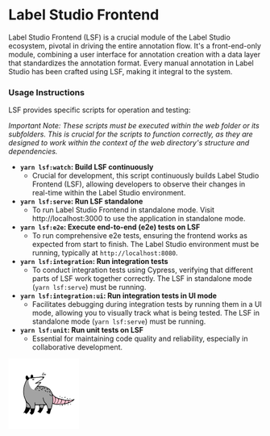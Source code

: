 # Label Studio Frontend

Label Studio Frontend (LSF) is a crucial module of the Label Studio ecosystem, pivotal in driving the entire annotation flow. It's a front-end-only module, combining a user interface for annotation creation with a data layer that standardizes the annotation format. Every manual annotation in Label Studio has been crafted using LSF, making it integral to the system.

### Usage Instructions

LSF provides specific scripts for operation and testing:

_Important Note: These scripts must be executed within the web folder or its subfolders. This is crucial for the scripts to function correctly, as they are designed to work within the context of the web directory's structure and dependencies._

- **`yarn lsf:watch`: Build LSF continuously**
  - Crucial for development, this script continuously builds Label Studio Frontend (LSF), allowing developers to observe their changes in real-time within the Label Studio environment.
- **`yarn lsf:serve`: Run LSF standalone**
  - To run Label Studio Frontend in standalone mode. Visit http://localhost:3000 to use the application in standalone mode.
- **`yarn lsf:e2e`: Execute end-to-end (e2e) tests on LSF**
  - To run comprehensive e2e tests, ensuring the frontend works as expected from start to finish. The Label Studio environment must be running, typically at `http://localhost:8080`.
- **`yarn lsf:integration`: Run integration tests**
  - To conduct integration tests using Cypress, verifying that different parts of LSF work together correctly. The LSF in standalone mode (`yarn lsf:serve`) must be running.
- **`yarn lsf:integration:ui`: Run integration tests in UI mode**
  - Facilitates debugging during integration tests by running them in a UI mode, allowing you to visually track what is being tested. The LSF in standalone mode (`yarn lsf:serve`) must be running.
- **`yarn lsf:unit`: Run unit tests on LSF**
  - Essential for maintaining code quality and reliability, especially in collaborative development.

<img src="https://github.com/HumanSignal/label-studio/blob/develop/images/opossum_looking.png?raw=true" title="Hey everyone!" height="140" width="140" />
